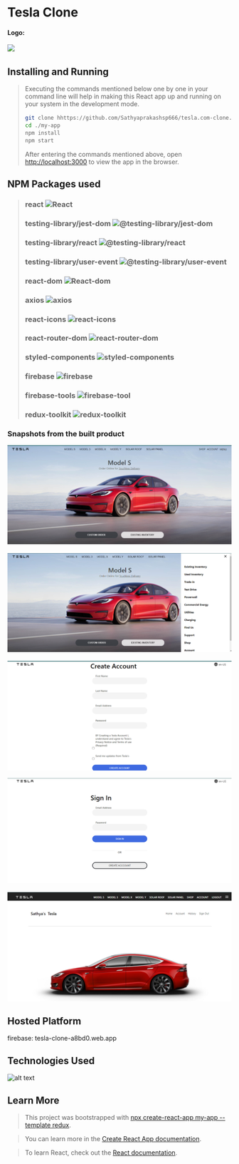 
# Tesla Clone

<!-- Tesla designs, develops, manufactures, sells and lease electric vehicles and energy generation and storage systems, and offer services related to its sustainable energy products. The Company's segments include automotive, and energy generation and storage. -->

#### Logo: 
![](https://www.freepnglogos.com/uploads/tesla-logo-png-33.png)


## Installing and Running
> Executing the commands mentioned below one by one in your command line will help in making this React app up and running on your system in the development mode.
> 
> ```bash
> git clone hhttps://github.com/Sathyaprakashsp666/tesla.com-clone.git
> cd ./my-app
> npm install
> npm start
> ```
> After entering the commands mentioned above, open [http://localhost:3000](http://localhost:3000) to view the app in the browser.

## NPM Packages used 
> ### react ![React](https://img.shields.io/npm/v/react.svg)
> ### testing-library/jest-dom ![@testing-library/jest-dom](https://img.shields.io/npm/v/@testing-library/jest-dom.svg)
> ### testing-library/react ![@testing-library/react](https://img.shields.io/npm/v/@testing-library/react.svg)
> ### testing-library/user-event ![@testing-library/user-event](https://img.shields.io/npm/v/@testing-library/user-event.svg)
> ### react-dom ![React-dom](https://img.shields.io/npm/v/react-dom.svg)
> ### axios ![axios](https://img.shields.io/npm/v/axios.svg)
> ### react-icons ![react-icons](https://img.shields.io/npm/v/react-icons.svg)
> ### react-router-dom ![react-router-dom](https://img.shields.io/npm/v/react-router-dom.svg)
> ### styled-components ![styled-components](https://img.shields.io/npm/v/styled-components.svg)
> ### firebase ![firebase](https://img.shields.io/npm/v/firebase.svg)
> ### firebase-tools ![firebase-tool](https://img.shields.io/npm/v/firebase-tools.svg)
> ### redux-toolkit ![redux-toolkit](https://img.shields.io/npm/v/redux-toolkit.svg)

### Snapshots from the built product

![Sathya Prakasha P](https://github.com/Sathyaprakashsp666/tesla.com-clone/blob/main/tesla_home_page.png)
<br/><br/>
![Sathya Prakasha P](https://github.com/Sathyaprakashsp666/tesla.com-clone/blob/main/tesla_sidebar.png)
<br/><br/>
![Sathya Prakasha P](https://github.com/Sathyaprakashsp666/tesla.com-clone/blob/main/tesla_signin_page.png)

![Sathya Prakasha P](https://github.com/Sathyaprakashsp666/tesla.com-clone/blob/main/tesla_login_page.png)
<br/><br/>
![Sathya Prakasha P](https://github.com/Sathyaprakashsp666/tesla.com-clone/blob/main/tesla_account.png)



## Hosted Platform 

firebase: tesla-clone-a8bd0.web.app

## Technologies Used

![alt text](https://fiverr-res.cloudinary.com/images/t_main1,q_auto,f_auto,q_auto,f_auto/gigs/185188120/original/b084c38d746e1cc36e133e7557c06c4e47a45198/create-responsive-websites-using-html-css-javascript-react.jpeg "Logo Title Text 1")

## Learn More

> This project was bootstrapped with [npx create-react-app my-app --template redux](https://react-redux.js.org/introduction/getting-started).

> You can learn more in the [Create React App documentation](https://redux.js.org/introduction/getting-started).

> To learn React, check out the [React documentation](https://reactjs.org/).
